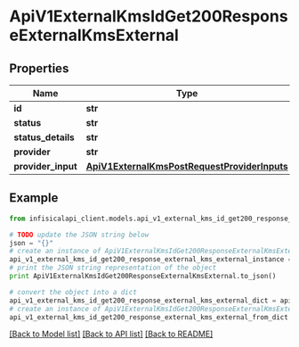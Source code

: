 # ApiV1ExternalKmsIdGet200ResponseExternalKmsExternal


## Properties
Name | Type | Description | Notes
------------ | ------------- | ------------- | -------------
**id** | **str** |  | 
**status** | **str** |  | [optional] 
**status_details** | **str** |  | [optional] 
**provider** | **str** |  | 
**provider_input** | [**ApiV1ExternalKmsPostRequestProviderInputs**](ApiV1ExternalKmsPostRequestProviderInputs.md) |  | 

## Example

```python
from infisicalapi_client.models.api_v1_external_kms_id_get200_response_external_kms_external import ApiV1ExternalKmsIdGet200ResponseExternalKmsExternal

# TODO update the JSON string below
json = "{}"
# create an instance of ApiV1ExternalKmsIdGet200ResponseExternalKmsExternal from a JSON string
api_v1_external_kms_id_get200_response_external_kms_external_instance = ApiV1ExternalKmsIdGet200ResponseExternalKmsExternal.from_json(json)
# print the JSON string representation of the object
print ApiV1ExternalKmsIdGet200ResponseExternalKmsExternal.to_json()

# convert the object into a dict
api_v1_external_kms_id_get200_response_external_kms_external_dict = api_v1_external_kms_id_get200_response_external_kms_external_instance.to_dict()
# create an instance of ApiV1ExternalKmsIdGet200ResponseExternalKmsExternal from a dict
api_v1_external_kms_id_get200_response_external_kms_external_from_dict = ApiV1ExternalKmsIdGet200ResponseExternalKmsExternal.from_dict(api_v1_external_kms_id_get200_response_external_kms_external_dict)
```
[[Back to Model list]](../README.md#documentation-for-models) [[Back to API list]](../README.md#documentation-for-api-endpoints) [[Back to README]](../README.md)


